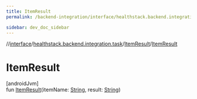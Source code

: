 ```yaml
---
title: ItemResult
permalink: /backend-integration/interface/healthstack.backend.integration.task/-item-result/-item-result.html

sidebar: dev_doc_sidebar
---
```

//[interface](../../../index.html)/[healthstack.backend.integration.task](../index.html)/[ItemResult](index.html)/[ItemResult](-item-result.html)



# ItemResult



[androidJvm]\
fun [ItemResult](-item-result.html)(itemName: [String](https://kotlinlang.org/api/latest/jvm/stdlib/kotlin/-string/index.html), result: [String](https://kotlinlang.org/api/latest/jvm/stdlib/kotlin/-string/index.html))




